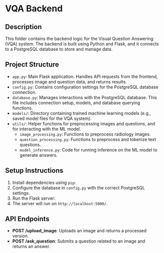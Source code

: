 # VQA Backend

## Description
This folder contains the backend logic for the Visual Question Answering (VQA) system. The backend is built using Python and Flask, and it connects to a PostgreSQL database to store and manage data.

## Project Structure
- `app.py`: Main Flask application. Handles API requests from the frontend, processes image and question data, and returns results.
- `config.py`: Contains configuration settings for the PostgreSQL database connection.
- `database.py`: Manages interactions with the PostgreSQL database. This file includes connection setup, models, and database querying functions.
- `models/`: Directory containing trained machine learning models (e.g., saved model files for the VQA system).
- `utils/`: Helper functions for preprocessing images and questions, and for interacting with the ML model.
  - `image_processing.py`: Functions to preprocess radiology images.
  - `question_processing.py`: Functions to preprocess and tokenize text questions.
  - `model_inference.py`: Code for running inference on the ML model to generate answers.

## Setup Instructions
1. Install dependencies using `pip`:
2. Configure the database in `config.py` with the correct PostgreSQL settings.
3. Run the Flask server:
4. The server will run on `http://localhost:5000/`.

## API Endpoints
- **POST /upload_image**: Uploads an image and returns a processed version.
- **POST /ask_question**: Submits a question related to an image and returns an answer.
